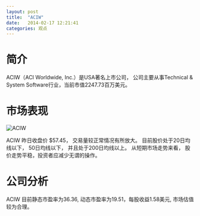 ```yaml
---
layout: post
title:  "ACIW"
date:   2014-02-17 12:21:41
categories: 观点
---
```


# 简介
ACIW（ACI Worldwide, Inc.）是USA著名上市公司，
公司主要从事Technical & System Software行业，当前市值2247.73百万美元。

# 市场表现

![ACIW](http://finviz.com/chart.ashx?t=ACIW&ty=c&ta=1&p=d&s=l)

ACIW 昨日收盘价 $57.45，
交易量较正常情况有所放大。
目前股价处于20日均线以下，
50日均线以下，
并且处于200日均线以上。
从短期市场走势来看，
股价走势平稳，投资者应减少无谓的操作。

# 公司分析
ACIW 目前静态市盈率为36.36, 动态市盈率为19.51，每股收益1.58美元,
市场估值较为合理。
